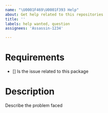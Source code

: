 ```yaml
---
name: "\U0001F469‍\U0001F393 Help"
about: Get help related to this repositories
title: ''
labels: help wanted, question
assignees: 'Assassin-1234'

---
```


# Requirements
- [] Is the issue related to this package
# Description
Describe the problem faced

